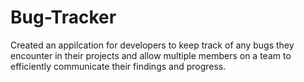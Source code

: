 # Bug-Tracker
Created an appilcation for developers to keep track of any bugs they encounter in their projects and allow multiple members on a team to efficiently communicate their findings and progress.

